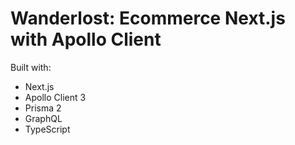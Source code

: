 # Wanderlost: Ecommerce Next.js with Apollo Client

Built with:

- Next.js
- Apollo Client 3
- Prisma 2
- GraphQL
- TypeScript
